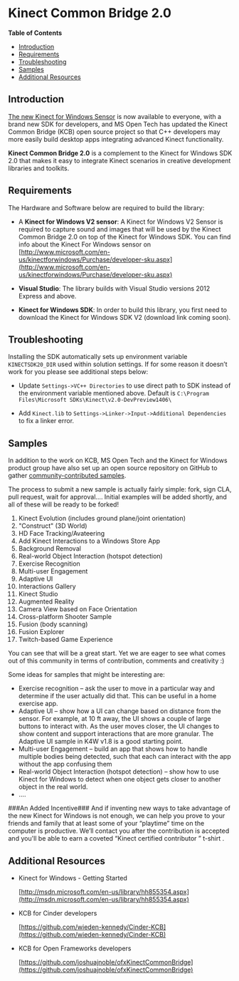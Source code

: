 Kinect Common Bridge 2.0
========================

**Table of Contents**

- [Introduction](#introduction)
- [Requirements](#requirements)
- [Troubleshooting](#troubleshooting)
- [Samples](#samples)
- [Additional Resources](#additional-resources)

## Introduction

[The new Kinect for Windows Sensor](http://msopentech.com/blog/2014/06/11/get-your-hands-on-the-kinect-common-bridge-v2-beta/) is now available to everyone, with a brand new SDK for developers, and MS Open Tech has updated the Kinect Common Bridge (KCB) open source project so that C++ developers may more easily build desktop apps integrating advanced Kinect functionality.  

**Kinect Common Bridge 2.0** is a complement to the Kinect for Windows SDK 2.0 that makes it easy to integrate Kinect scenarios in creative development libraries and toolkits.

## Requirements

The Hardware and Software below are required to build the library:

- A **Kinect for Windows V2 sensor**:
	A Kinect for Windows V2 Sensor is required to capture sound and images that will be used by the Kinect Common Bridge 2.0 on top of the Kinect for Windows SDK. You can find info about the Kinect For Windows sensor on [http://www.microsoft.com/en-us/kinectforwindows/Purchase/developer-sku.aspx](http://www.microsoft.com/en-us/kinectforwindows/Purchase/developer-sku.aspx)

- **Visual Studio**:
	The library builds with Visual Studio versions 2012 Express and above. 
	
- **Kinect for Windows SDK**:
	In order to build this library, you first need to download the Kinect for Windows SDK V2 (download link coming soon). 

## Troubleshooting

Installing the SDK automatically sets up environment variable ```KINECTSDK20_DIR``` used within solution settings. If for some reason it doesn’t work for you please see additional steps below:

 - Update ```Settings->VC++ Directories``` to use direct path to SDK instead of  the environment variable mentioned above. 
 Default is ```C:\Program Files\Microsoft SDKs\Kinect\v2.0-DevPreview1406\```

 - Add ```Kinect.lib``` to ```Settings->Linker->Input->Additional Dependencies``` to fix a linker error.

## Samples

In addition to the work on KCB, MS Open Tech and the Kinect for Windows product group have also set up an open source repository on GitHub
 to gather [community-contributed samples](https://github.com/MSOpenTech/Kinect-for-Windows-Samples). 
 
The process to submit a new sample is actually fairly simple: fork, sign CLA, pull request, wait for approval…. Initial examples will be added shortly, and all of these will be ready to be forked! 

 1. Kinect Evolution (includes ground plane/joint orientation)
 2. "Construct" (3D World)
 3. HD Face Tracking/Avateering
 4. Add Kinect Interactions to a Windows Store App
 5. Background Removal
 6. Real-world Object Interaction (hotspot detection)
 7. Exercise Recognition
 8. Multi-user Engagement
 9. Adaptive UI
 10. Interactions Gallery
 11. Kinect Studio
 12. Augmented Reality
 13. Camera View based on Face Orientation
 14. Cross-platform Shooter Sample
 15. Fusion (body scanning)
 16. Fusion Explorer
 17. Twitch-based Game Experience

You can see that will be a great start. Yet we are eager to see what comes out of this community in terms of contribution, comments and creativity :)

Some ideas for samples that might be interesting are:

 - Exercise recognition – ask the user to move in a particular way and determine if the user actually did that. This can be useful in a home exercise app.
 - Adaptive UI – show how a UI can change based on distance from the sensor.  For example, at 10 ft away, the UI shows a couple of large buttons to interact with.  As the user moves closer, the UI changes to show content and support interactions that are more granular.  The Adaptive UI sample in K4W v1.8 is a good starting point.
 - Multi-user Engagement – build an app that shows how to handle multiple bodies being detected, such that each can interact with the app without the app confusing them
 - Real-world Object Interaction (hotspot detection) – show how to use Kinect for Windows to detect when one object gets closer to another object in the real world.
 - ….

###An Added Incentive###
And if inventing new ways to take advantage of the new Kinect for Windows is not enough, we can help you prove to your friends and family that at least some of your “playtime” time on the computer is productive. We’ll contact you after the contribution is accepted and you'll be able to earn a coveted “Kinect certified contributor ” t-shirt .

## Additional Resources

* Kinect for Windows - Getting Started

	[http://msdn.microsoft.com/en-us/library/hh855354.aspx](http://msdn.microsoft.com/en-us/library/hh855354.aspx)

* KCB for Cinder developers

	[https://github.com/wieden-kennedy/Cinder-KCB](https://github.com/wieden-kennedy/Cinder-KCB)

* KCB for Open Frameworks developers

	[https://github.com/joshuajnoble/ofxKinectCommonBridge](https://github.com/joshuajnoble/ofxKinectCommonBridge)
